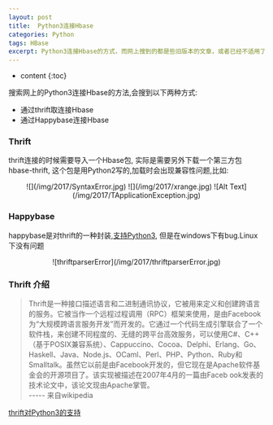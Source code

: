 ```yaml
---
layout: post
title:  Python3连接Hbase
categories: Python
tags: HBase
excerpt: Python3连接Hbase的方式，而网上搜到的都是些旧版本的文章，或者已经不适用了
---
```


* content
{:toc}

搜索网上的Python3连接Hbase的方法,会搜到以下两种方式:
* 通过thrift取连接Hbase  
* 通过Happybase连接Hbase 


### Thrift
thrift连接的时候需要导入一个Hbase包,
实际是需要另外下载一个第三方包hbase-thrift,
这个包是用Python2写的,加载时会出现兼容性问题,比如:   
<div style="text-align:center" markdown="1">
![](/img/2017/SyntaxError.jpg)
![](/img/2017/xrange.jpg)
![Alt Text](/img/2017/TApplicationException.jpg)
</div>

### Happybase
happybase是对thrift的一种封装,[支持Python3](https://github.com/wbolster/happybase/issues/40),
但是在windows下有bug.Linux下没有问题    
<div style="text-align:center" markdown="1">
![thriftparserError](/img/2017/thriftparserError.jpg)
</div>

### Thrift 介绍
> Thrift是一种接口描述语言和二进制通讯协议，它被用来定义和创建跨语言的服务。它被当作一个远程过程调用（RPC）框架来使用，是由Facebook为“大规模跨语言服务开发”而开发的。它通过一个代码生成引擎联合了一个软件栈，来创建不同程度的、无缝的跨平台高效服务，可以使用C#、C++（基于POSIX兼容系统）、Cappuccino、Cocoa、Delphi、Erlang、Go、Haskell、Java、Node.js、OCaml、Perl、PHP、Python、Ruby和Smalltalk。虽然它以前是由Facebook开发的，但它现在是Apache软件基金会的开源项目了。该实现被描述在2007年4月的一篇由Faceb ook发表的技术论文中，该论文现由Apache掌管。      
                                                                                             ----- 来自wikipedia

[thrift对Python3的支持](https://github.com/apache/thrift/pull/213)